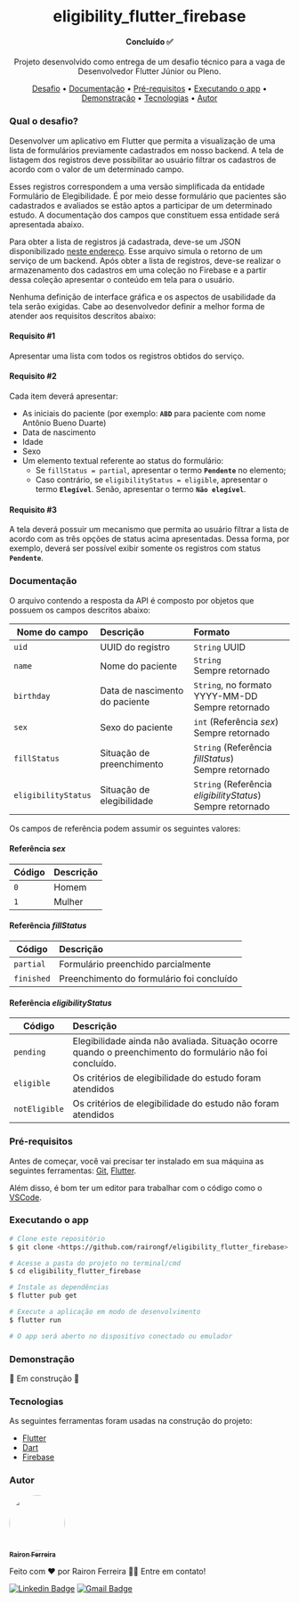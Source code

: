 <h1 align="center"> 
	eligibility_flutter_firebase
</h1>
<h4 align="center"> 
	Concluído ✅
</h4>

<p align="center">
Projeto desenvolvido como entrega de um desafio técnico para a vaga de Desenvolvedor Flutter Júnior ou Pleno.
</p>

<p align="center">
 <a href="#qual-o-desafio">Desafio</a> •
 <a href="#documentação">Documentação</a> • 
 <a href="#pré-requisitos">Pré-requisitos</a> •
 <a href="#executando-o-app">Executando o app</a> •
 <a href="#demonstração">Demonstração</a> •
 <a href="#tecnologias">Tecnologias</a> •
 <a href="#autor">Autor</a> 
</p>

### Qual o desafio?

Desenvolver um aplicativo em Flutter que permita a visualização de uma lista de formulários previamente cadastrados em nosso backend. A tela de listagem dos registros deve possibilitar
ao usuário filtrar os cadastros de acordo com o valor de um determinado campo.

Esses registros correspondem a uma versão simplificada da entidade Formulário de Elegibilidade. É por meio desse formulário que
pacientes são cadastrados e avaliados se estão aptos a participar de um determinado estudo. A documentação dos campos que constituem essa entidade será apresentada abaixo.

Para obter a lista de registros já cadastrada, deve-se um JSON disponibilizado [neste endereço](https://pastebin.com/raw/zPUtKAdx). Esse arquivo simula o retorno de
um serviço de um backend. Após obter a lista de registros, deve-se realizar o armazenamento dos cadastros em uma coleção no Firebase e a partir dessa coleção apresentar o
conteúdo em tela para o usuário.

Nenhuma definição de interface gráfica e os aspectos de usabilidade da tela serão exigidas. Cabe ao desenvolvedor definir a melhor forma de atender aos requisitos descritos abaixo:

#### Requisito #1

Apresentar uma lista com todos os registros obtidos do serviço.

#### Requisito #2

Cada item deverá apresentar: 
  - As iniciais do paciente (por exemplo: **`ABD`** para paciente com nome Antônio Bueno Duarte)
  - Data de nascimento
  - Idade
  - Sexo
  - Um elemento textual referente ao status do formulário:
    - Se `fillStatus = partial`, apresentar o termo **`Pendente`** no elemento;
    - Caso contrário, se `eligibilityStatus = eligible`, apresentar o termo **`Elegível`**. Senão, apresentar o termo **`Não elegível`**.

#### Requisito #3

A tela deverá possuir um mecanismo que permita ao usuário filtrar a lista de acordo com as três opções de status acima apresentadas. Dessa forma, por exemplo, deverá ser
possível exibir somente os registros com status **`Pendente`**.

### Documentação

O arquivo contendo a resposta da API é composto por objetos que possuem os campos descritos abaixo:

| Nome do campo        | Descrição                       | Formato                                                      |
| -------------------- |:--------------------------------| :------------------------------------------------------------|
| `uid`                | UUID do registro                | `String` UUID                                                  |
| `name`               | Nome do paciente                | `String` <br/> Sempre retornado                                |
| `birthday`           | Data de nascimento do paciente  | `String`, no formato YYYY-MM-DD <br/> Sempre retornado         |
| `sex`                | Sexo do paciente                | `int` (Referência _sex_) <br/> Sempre retornado               |
| `fillStatus`         | Situação de preenchimento       | `String` (Referência _fillStatus_) <br/> Sempre retornado        |
| `eligibilityStatus`  | Situação de elegibilidade       | `String` (Referência _eligibilityStatus_) <br/> Sempre retornado |

Os campos de referência podem assumir os seguintes valores:

#### Referência _**sex**_

| Código               | Descrição                       |
| -------------------- |:--------------------------------|
| `0`                  | Homem                           |
| `1`                  | Mulher                          |

#### Referência _**fillStatus**_

| Código               | Descrição                                 |
| -------------------- |:------------------------------------------|
| `partial`            | Formulário preenchido parcialmente        |
| `finished`           | Preenchimento do formulário foi concluído |

#### Referência _**eligibilityStatus**_

| Código               | Descrição                                                                                                 |
| -------------------- |:----------------------------------------------------------------------------------------------------------|
| `pending`            | Elegibilidade ainda não avaliada. Situação ocorre quando o preenchimento do formulário não foi concluído. |
| `eligible`           | Os critérios de elegibilidade do estudo foram atendidos                                                   |
| `notEligible`        | Os critérios de elegibilidade do estudo não foram atendidos                                               |

### Pré-requisitos

Antes de começar, você vai precisar ter instalado em sua máquina as seguintes ferramentas:
[Git](https://git-scm.com), [Flutter](https://flutter.dev/).

Além disso, é bom ter um editor para trabalhar com o código como o [VSCode](https://code.visualstudio.com/).

### Executando o app

```bash
# Clone este repositório
$ git clone <https://github.com/rairongf/eligibility_flutter_firebase>

# Acesse a pasta do projeto no terminal/cmd
$ cd eligibility_flutter_firebase

# Instale as dependências
$ flutter pub get

# Execute a aplicação em modo de desenvolvimento
$ flutter run

# O app será aberto no dispositivo conectado ou emulador
```

### Demonstração

🚧 Em construção 🚧

### Tecnologias

As seguintes ferramentas foram usadas na construção do projeto:

- [Flutter](https://flutter.dev/)
- [Dart](https://dart.dev/)
- [Firebase](https://firebase.google.com/)

### Autor

<a href="https://www.linkedin.com/in/raironferreira/">
 <img
    style="border-radius: 50%;"
    src="https://avatars.githubusercontent.com/u/43035850?v=4"
    width="100px;"
    alt=""/>
 <br />
 <sub><b>Rairon Ferreira</b></sub></a>


Feito com ❤️ por Rairon Ferreira 👋🏽 Entre em contato!

[![Linkedin Badge](https://img.shields.io/badge/-Rairon_Ferreira-blue?style=flat-square&logo=Linkedin&logoColor=white&link=https://www.linkedin.com/in/raironferreira/)](https://www.linkedin.com/in/raironferreira/) 
[![Gmail Badge](https://img.shields.io/badge/-rairon.dev@gmail.com-c14438?style=flat-square&logo=Gmail&logoColor=white&link=mailto:rairon.dev@gmail.com)](mailto:rairon.dev@gmail.com)